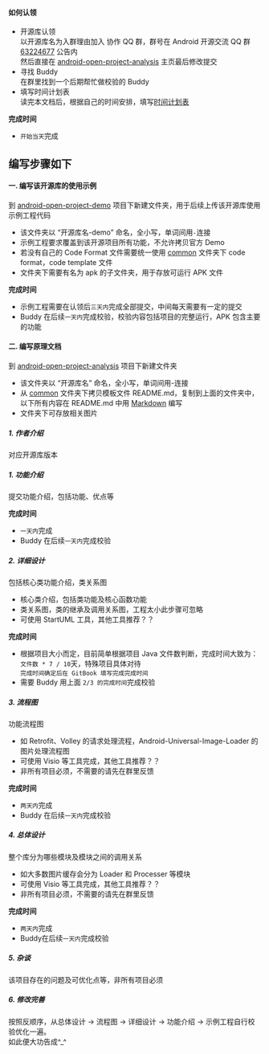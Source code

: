 #### 如何认领
- 开源库认领  
以开源库名为入群理由加入 协作 QQ 群，群号在 Android 开源交流 QQ 群 [63224677](http://shang.qq.com/wpa/qunwpa?idkey=fb2eaf0c4b4a8c838ad15e6bdd69d901f038a50f4a77360845b9e6d7ee0ba3ee "入群理由必须填写群简介问题答案") 公告内  
然后直接在 [android-open-project-analysis](https://github.com/android-cn/android-open-project-analysis) 主页最后修改提交  
- 寻找 Buddy  
在群里找到一个后期帮忙做校验的 Buddy  
- 填写时间计划表  
读完本文档后，根据自己的时间安排，填写[时间计划表](https://github.com/android-cn/android-open-project-analysis/wiki/Schedule)  

**完成时间**  
- `开始当天`完成  

编写步骤如下
---------
#### 一. 编写该开源库的使用示例
到 [android-open-project-demo](https://github.com/android-cn/android-open-project-demo) 项目下新建文件夹，用于后续上传该开源库使用示例工程代码  
- 该文件夹以 “开源库名-demo” 命名，全小写，单词间用`-`连接  
- 示例工程要求覆盖到该开源项目所有功能，不允许拷贝官方 Demo  
- 若没有自己的 Code Format 文件需要统一使用 [common](https://github.com/android-cn/android-open-project-demo/common/) 文件夹下 code format，code template 文件 
- 文件夹下需要有名为 apk 的子文件夹，用于存放可运行 APK 文件  

**完成时间**  
- 示例工程需要在认领后`三天内`完成全部提交，中间每天需要有一定的提交  
- Buddy 在后续`一天内`完成校验，校验内容包括项目的完整运行，APK 包含主要的功能  
  
  
#### 二. 编写原理文档  
到 [android-open-project-analysis](https://github.com/android-cn/android-open-project-analysis) 项目下新建文件夹  
- 该文件夹以 “开源库名” 命名，全小写，单词间用-连接  
- 从 [common](https://github.com/android-cn/android-open-project-analysis/tree/master/common) 文件夹下拷贝模板文件 README.md，复制到上面的文件夹中，以下所有内容在 README.md 中用 [Markdown](https://github.com/android-cn/blog/blob/master/dev-tool/markdown.md) 编写  
- 文件夹下可存放相关图片  
##### 1. 作者介绍
对应开源库版本  
##### 1. 功能介绍  
提交功能介绍，包括功能、优点等  

**完成时间**  
- `一天内`完成  
- Buddy 在后续`一天内`完成校验 

##### 2. 详细设计
包括核心类功能介绍，类关系图  
- 核心类介绍，包括类功能及核心函数功能  
- 类关系图，类的继承及调用关系图，工程太小此步骤可忽略  
- 可使用 StartUML 工具，其他工具推荐？？  

**完成时间**  
- 根据项目大小而定，目前简单根据项目 Java 文件数判断，完成时间大致为：`文件数 * 7 / 10`天，特殊项目具体对待  
`完成时间确定后在 GitBook 填写完成完成时间`  
- 需要 Buddy 用上面 `2/3 的完成时间`完成校验    

##### 3. 流程图
功能流程图  
- 如 Retrofit、Volley 的请求处理流程，Android-Universal-Image-Loader 的图片处理流程图  
- 可使用 Visio 等工具完成，其他工具推荐？？  
- 非所有项目必须，不需要的请先在群里反馈  

**完成时间**  
- `两天内`完成  
- Buddy 在后续`一天内`完成校验  

##### 4. 总体设计
整个库分为哪些模块及模块之间的调用关系  
- 如大多数图片缓存会分为 Loader 和 Processer 等模块  
- 可使用 Visio 等工具完成，其他工具推荐？？  
- 非所有项目必须，不需要的请先在群里反馈  

**完成时间**  
- `两天内`完成  
- Buddy在后续`一天内`完成校验   

##### 5. 杂谈
该项目存在的问题及可优化点等，非所有项目必须

##### 6. 修改完善
按照反顺序，从总体设计 -> 流程图 -> 详细设计 -> 功能介绍 -> 示例工程自行校验优化一遍。  
如此便大功告成^_^

